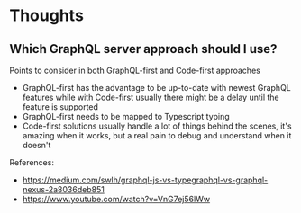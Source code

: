 # Thoughts

## Which GraphQL server approach should I use?

Points to consider in both GraphQL-first and Code-first approaches

- GraphQL-first has the advantage to be up-to-date with newest GraphQL features while with Code-first usually there might be a delay until the feature is supported
- GraphQL-first needs to be mapped to Typescript typing
- Code-first solutions usually handle a lot of things behind the scenes, it's amazing when it works, but a real pain to debug and understand when it doesn't

References:

- https://medium.com/swlh/graphql-js-vs-typegraphql-vs-graphql-nexus-2a8036deb851
- https://www.youtube.com/watch?v=VnG7ej56lWw

